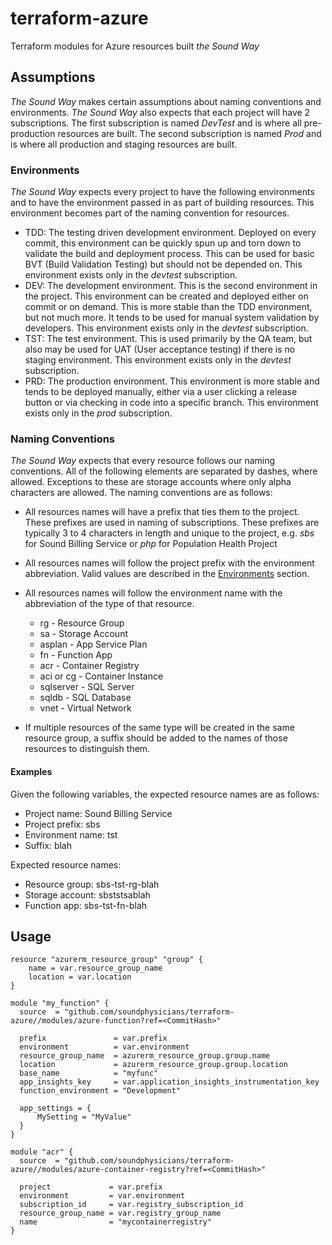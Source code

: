 # terraform-azure
Terraform modules for Azure resources built _the Sound Way_

## Assumptions

_The Sound Way_ makes certain assumptions about naming conventions and environments. _The Sound Way_ also expects that each project will have 2 subscriptions. The first subscription is named _DevTest_ and is where all pre-production resources are built. The second subscription is named _Prod_ and is where all production and staging resources are built.

### Environments

_The Sound Way_ expects every project to have the following environments and to have the environment passed in as part of building resources. This environment becomes part of the naming convention for resources.

* TDD: The testing driven development environment. Deployed on every commit, this environment can be quickly spun up and torn down to validate the build and deployment process. This can be used for basic BVT (Build Validation Testing) but should not be depended on. This environment exists only in the  _devtest_ subscription.
* DEV: The development environment. This is the second environment in the project. This environment can be created and deployed either on commit or on demand. This is more stable than the TDD environment, but not much more. It tends to be used for manual system validation by developers. This environment exists only in the  _devtest_ subscription.
* TST: The test environment. This is used primarily by the QA team, but also may be used for UAT (User acceptance testing) if there is no staging environment. This environment exists only in the  _devtest_ subscription.
* PRD: The production environment. This environment is more stable and tends to be deployed manually, either via a user clicking a release button or via checking in code into a specific branch. This environment exists only in the  _prod_ subscription. 

### Naming Conventions 

_The Sound Way_ expects that every resource follows our naming conventions. All of the following elements are separated by dashes, where allowed. Exceptions to these are storage accounts where only alpha characters are allowed. The naming conventions are as follows:

* All resources names will have a prefix that ties them to the project. These prefixes are used in naming of subscriptions. These prefixes are typically 3 to 4 characters in length and unique to the project, e.g. _sbs_ for Sound Billing Service or _php_ for Population Health Project

* All resources names will follow the project prefix with the environment abbreviation. Valid values are described in the [Environments](#environments) section.

* All resources names will follow the environment name with the abbreviation of the type of that resource. 

    * rg - Resource Group
    * sa - Storage Account
    * asplan - App Service Plan
    * fn - Function App
    * acr - Container Registry
    * aci or cg - Container Instance
    * sqlserver - SQL Server
    * sqldb - SQL Database
    * vnet - Virtual Network

* If multiple resources of the same type will be created in the same resource group, a suffix should be added to the names of those resources to distinguish them. 

#### Examples

Given the following variables, the expected resource names are as follows:

* Project name: Sound Billing Service
* Project prefix: sbs 
* Environment name: tst 
* Suffix: blah

Expected resource names:
* Resource group: sbs-tst-rg-blah
* Storage account: sbststsablah
* Function app: sbs-tst-fn-blah

## Usage 

```hcl
resource "azurerm_resource_group" "group" {
    name = var.resource_group_name 
    location = var.location 
}

module "my_function" {
  source  = "github.com/soundphysicians/terraform-azure//modules/azure-function?ref=<CommitHash>"

  prefix               = var.prefix
  environment          = var.environment
  resource_group_name  = azurerm_resource_group.group.name
  location             = azurerm_resource_group.group.location
  base_name            = "myfunc"
  app_insights_key     = var.application_insights_instrumentation_key
  function_environment = "Development"         

  app_settings = {
      MySetting = "MyValue"
  }
}

module "acr" {
  source  = "github.com/soundphysicians/terraform-azure//modules/azure-container-registry?ref=<CommitHash>"

  project             = var.prefix
  environment         = var.environment
  subscription_id     = var.registry_subscription_id
  resource_group_name = var.registry_group_name
  name                = "mycontainerregistry" 
}
```